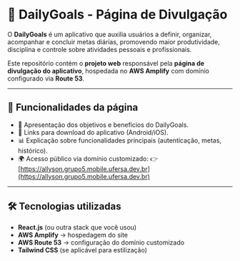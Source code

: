 # 🌟 DailyGoals - Página de Divulgação

O **DailyGoals** é um aplicativo que auxilia usuários a definir, organizar, acompanhar e concluir metas diárias, promovendo maior produtividade, disciplina e controle sobre atividades pessoais e profissionais.

Este repositório contém o **projeto web** responsável pela **página de divulgação do aplicativo**, hospedada no **AWS Amplify** com domínio configurado via **Route 53**.

---

## 🚀 Funcionalidades da página

- 📄 Apresentação dos objetivos e benefícios do DailyGoals.
- 🔗 Links para download do aplicativo (Android/iOS).
- 📊 Explicação sobre funcionalidades principais (autenticação, metas, histórico).
- 🌍 Acesso público via domínio customizado:
  👉 [https://allyson.grupo5.mobile.ufersa.dev.br](https://allyson.grupo5.mobile.ufersa.dev.br)

---

## 🛠️ Tecnologias utilizadas

- **React.js** (ou outra stack que você usou)
- **AWS Amplify** → hospedagem do site
- **AWS Route 53** → configuração do domínio customizado
- **Tailwind CSS** (se aplicável para estilização)
